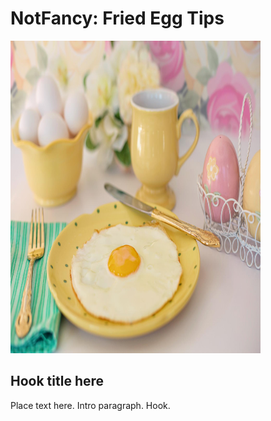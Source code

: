 <html>
  <body>
    <h1>NotFancy: Fried Egg Tips</h1>
    <a href=https://github.com/jennisa1/NotFancy-Website><img src="https://github.com/jennisa1/NotFancy-Website/blob/main/Images/Fried%20egg%20plate%20spring.jpg?raw=true" width="400 px" height="500 px" alt="Fried egg plate spring"/></a> 
    
  <main>
  <section>
    <h2>Hook title here</h2>  
    <p>
    Place text here. Intro paragraph. Hook.
    </p>
    </section>
   </main>
  </body>
</html>

